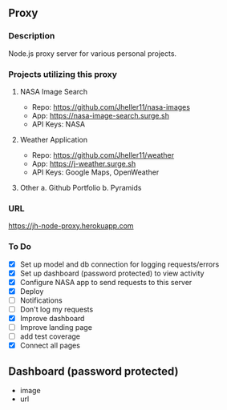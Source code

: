 ## Proxy

### Description

Node.js proxy server for various personal projects.

### Projects utilizing this proxy

1. NASA Image Search

   - Repo: https://github.com/Jheller11/nasa-images
   - App: https://nasa-image-search.surge.sh
   - API Keys: NASA

2. Weather Application

   - Repo: https://github.com/Jheller11/weather
   - App: https://j-weather.surge.sh
   - API Keys: Google Maps, OpenWeather

3. Other
   a. Github Portfolio
   b. Pyramids

### URL

https://jh-node-proxy.herokuapp.com

### To Do

- [x] Set up model and db connection for logging requests/errors
- [x] Set up dashboard (password protected) to view activity
- [x] Configure NASA app to send requests to this server
- [x] Deploy
- [ ] Notifications
- [ ] Don't log my requests
- [x] Improve dashboard
- [ ] Improve landing page
- [ ] add test coverage
- [x] Connect all pages

## Dashboard (password protected)

- image
- url
